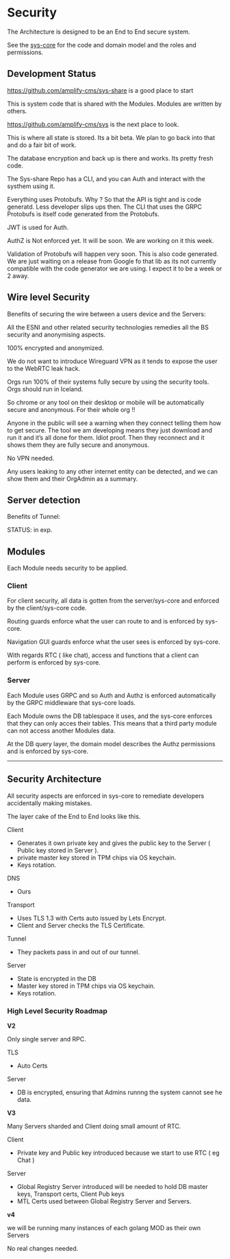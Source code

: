 # Security


The Architecture is designed to be an End to End secure system.

See the [sys-core](https://github.com/amplify-cms/sys/tree/master/sys-core) for the code and domain model and the roles and permissions.

## Development Status

https://github.com/amplify-cms/sys-share is a good place to start

This is system code that is shared with the Modules. Modules are written by others.

https://github.com/amplify-cms/sys is the next place to look.

This is where all state is stored. Its a bit beta. We plan to go back into that and do a fair bit of work.

The database encryption and back up is there and works. Its pretty fresh code.

The Sys-share Repo has a CLI, and you can Auth and interact with the systhem using it.

Everything uses Protobufs. Why ? So that the API is tight and is code generatd. Less developer slips ups then. The CLI that uses the GRPC Protobufs is itself code generated from the Protobufs.

JWT is used for Auth.

AuthZ is Not enforced yet. It will be soon. We are working on it this week.

Validation of Protobufs will happen very soon. This is also code generated. We are just waiting on a release from Google fo that lib as its not currently compatible with the code generator we are using. I expect it to be a week or 2 away.

## Wire level Security

Benefits of securing the wire between a users device and the Servers:

All the ESNI and other related security technologies remedies all the BS security and anonymising aspects.

100% encrypted and anonymized.

We do not want to introduce Wireguard VPN as it tends to expose the user to the WebRTC leak hack.

Orgs run 100% of their systems fully secure by using the security tools.
Orgs should run in Iceland.

So chrome or any tool on their desktop or mobile will be automatically secure and anonymous. For their whole org !!

Anyone in the public will see a warning when they connect telling them how to get secure.
The tool we am developing means they  just download and run it and it’s all done for them. Idiot proof.
Then they reconnect and it shows them they are fully secure and anonymous.

No VPN needed.

Any users leaking to any other internet entity can be detected, and we can show them and their OrgAdmin as a summary.


## Server detection

Benefits of Tunnel:

STATUS: in exp.

## Modules

Each Module needs security to be applied.

### Client

For client security, all data is gotten from the server/sys-core and enforced by the client/sys-core code.

Routing guards enforce what the user can route to and is enforced by sys-core.

Navigation GUI guards enforce what the user sees is enforced by sys-core.

With regards RTC ( like chat), access and functions that a client can perform is enforced by sys-core.

### Server

Each Module uses GRPC and so Auth and Authz is enforced automatically by the GRPC middleware that sys-core loads.

Each Module owns the DB tablespace it uses, and the sys-core enforces that they can only acces their tables. This means that a third party module can not access another Modules data.

At the DB query layer, the domain model describes the Authz permissions and is enforced by sys-core.

---

## Security Architecture

All security aspects are enforced in sys-core to remediate developers accidentally making mistakes.

The layer cake of the End to End looks like this.

Client

- Generates it own private key and gives the public key to the Server ( Public key stored in Server ).
- private master key stored in TPM chips via OS keychain.
- Keys rotation.


DNS

- Ours

Transport

- Uses TLS 1.3 with Certs auto issued by Lets Encrypt.
- Client and Server checks the TLS Certificate.

Tunnel

- They packets pass in and out of our tunnel.

Server

- State is encrypted in the DB
- Master key stored in TPM chips via OS keychain.
- Keys rotation.


### High Level Security Roadmap

**V2**

Only single server and RPC.

TLS
- Auto Certs

Server
- DB is encrypted, ensuring that Admins runnng the system cannot see he data.

**V3**

Many Servers sharded and Client doing small amount of RTC.

Client

- Private key and Public key introduced because we start to use RTC ( eg Chat )

Server

- Global Registry Server introduced will be needed to hold DB master keys, Transport certs, Client Pub keys
- MTL Certs used between Global Registry Server and Servers.

**v4**

we will be running many instances of each golang MOD as their own Servers

No real changes needed.
